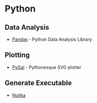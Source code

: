 # Python

## Data Analysis

- [Pandas](http://pandas.pydata.org/pandas-docs/stable/index.html) - Python Data Analysis Library

## Plotting

- [PyGal](http://pygal.org/) - Pythonesque SVG plotter

## Generate Executable

- [Nuitka](https://pypi.python.org/pypi/Nuitka/0.5.4.3)
